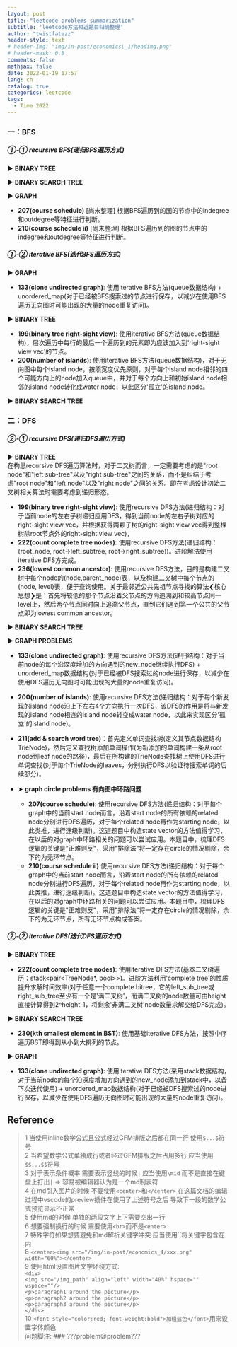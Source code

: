 ```yaml
---
layout: post
title: "leetcode problems summarization"
subtitle: 'leetcode方法相近题目归纳整理' 
author: "twistfatezz"
header-style: text
# header-img: "img/in-post/economics\_1/headimg.png"
# header-mask: 0.8
comments: false 
mathjax: false 
date: 2022-01-19 17:57
lang: ch 
catalog: true 
categories: leetcode 
tags:
  - Time 2022
---
```

### 一：BFS
##### ➀-➀ recursive BFS(递归BFS遍历方式)
▶︎ **BINARY TREE** <br>

▶︎ **BINARY SEARCH TREE**

▶︎ **GRAPH** 
- **207(course schedule)** [尚未整理] 根据BFS遍历到的图的节点中的indegree和outdegree等特征进行判断。
- **210(course schedule ii)** [尚未整理] 根据BFS遍历到的图的节点中的indegree和outdegree等特征进行判断。


##### ➀-➁ iterative BFS(迭代BFS遍历方式)
▶︎ **GRAPH** 
- **133(clone undirected graph)**: 使用iterative BFS方法(queue数据结构) + unordered_map(对于已经被BFS搜索过的节点进行保存，以减少在使用BFS遍历无向图时可能出现的大量的node重复访问)。

▶︎ **BINARY TREE** 
- **199(binary tree right-sight view)**: 使用iterative BFS方法(queue数据结构)，层次遍历中每行的最后一个遍历到的元素即为应该加入到'right-sight view vec'的节点。
- **200(number of islands)**: 使用iterative BFS方法(queue数据结构)，对于无向图中每个island node，按照宽度优先原则，对于每个island node相邻的四个可能方向上的node加入queue中，并对于每个方向上和初始island node相邻的island node转化成water node，以此区分'孤立'的island node。

▶︎ **BINARY SEARCH TREE** 




### 二：DFS
##### ➁-➀ recursive DFS(递归DFS遍历方式)
▶︎ **BINARY TREE** <br>
在构思recursive DFS遍历算法时，对于二叉树而言，一定需要考虑的是"root node"和"left sub-tree"以及"right sub-tree"之间的关系，而不是纠结于考虑"root node"和"left node"以及"right node"之间的关系。即在考虑设计初始二叉树相关算法时需要考虑到递归形态。
- **199(binary tree right-sight view)**: 使用recursive DFS方法(递归结构：对于当前node的左右子树递归应用DFS，得到当前node的左右子树对应的right-sight view vec，并根据获得两颗子树的right-sight view vec得到整棵树除root节点外的right-sight view vec)，
- **222(count complete tree nodes)**: 使用recursive DFS方法(递归结构：(root_node, root-\>left_subtree, root-\>right_subtree))。进阶解法使用iterative DFS方完成。
- **236(lowest common ancestor)**: 使用recursive DFS方法，目的是构建二叉树中每个node的(node,parent_node)表，以及构建二叉树中每个节点的(node, level)表，便于查询使用。关于最邻近公共先祖节点寻找的算法❮核心思想❯是：首先将较低的那个节点沿着父节点的方向追溯到和较高节点同一level上，然后两个节点同时向上追溯父节点，直到它们遇到第一个公共的父节点即为lowest common ancestor。

▶︎ **BINARY SEARCH TREE**


▶︎ **GRAPH PROBLEMS**
- **133(clone undirected graph)**: 使用recursive DFS方法(递归结构：对于当前node的每个沿深度增加的方向遇到的new_node继续执行DFS) + unordered_map数据结构(对于已经被DFS搜索过的node进行保存，以减少在使用DFS遍历无向图时可能出现的大量的node重复访问)。
- **200(number of islands)**: 使用recursive DFS方法(递归结构：对于每个新发现的island node沿上下左右4个方向执行一次DFS，该DFS的作用是将与新发现的island node相连的island node转变成water node，以此来实现区分'孤立'的island node)。

- **211(add & search word tree)**：首先定义单词查找树(定义其节点数据结构TrieNode)，然后定义查找树添加单词操作(为新添加的单词构建一条从root node到leaf node的路径)，最后在所构建的TrieNode查找树上使用DFS进行单词查找(对于每个TrieNode的leaves，分别执行DFS以验证待搜索单词的后续部分)。
- ➤ **graph circle problems 有向图中环路问题**
    - **207(course schedule)**: 使用recursive DFS方法(递归结构：对于每个graph中的当前start node而言，沿着start node的所有依赖的related node分别进行DFS遍历，对于每个related node再作为starting node，以此类推，进行逐级判断)。这道题目中构造state vector的方法值得学习，在以后的对graph中环路相关的问题可以尝试应用。本题目中，梳理DFS逻辑的关键是"正难则反"，采用"排除法"将一定存在circle的情况剔除，余下的为无环节点。
    - **210(course schedule ii)** 使用recursive DFS方法(递归结构：对于每个graph中的当前start node而言，沿着start node的所有依赖的related node分别进行DFS遍历，对于每个related node再作为starting node，以此类推，进行逐级判断)。这道题目中构造state vector的方法值得学习，在以后的对graph中环路相关的问题可以尝试应用。本题目中，梳理DFS逻辑的关键是"正难则反"，采用"排除法"将一定存在circle的情况剔除，余下的为无环节点，所有无环节点构成答案。

##### ➁-➁ iterative DFS(迭代DFS遍历方式)
▶︎ **BINARY TREE**
- **222(count complete tree nodes)**: 使用iterative DFS方法(基本二叉树遍历：stack\<pair\<TreeNode\*, bool\>\>)。进阶方法利用'complete tree'的性质提升求解时间效率(对于任意一个complete bitree，它的left_sub_tree或right_sub_tree至少有一个是'满二叉树'，而满二叉树的node数量可由height直接计算得到2^height-1，将剩余'非满二叉树'node数量求解交给DFS完成)。

▶︎ **BINARY SEARCH TREE** 
- **230(kth smallest element in BST)**: 使用基础iterative DFS方法，按照中序遍历BST即得到从小到大排列的节点。


▶︎ **GRAPH**
- **133(clone undirected graph)**: 使用iterative DFS方法(采用stack数据结构，对于当前node的每个沿深度增加方向遇到的new_node添加到stack中，以备下次迭代使用) + unordered_map数据结构(对于已经被DFS搜索过的node进行保存，以减少在使用DFS遍历无向图时可能出现的大量的node重复访问)。




## Reference

> 1 当使用inline数学公式且公式经过GFM排版之后都在同一行 使用`$...$`符号<br>
> 2 当希望数学公式单独成行或者经过GFM排版之后占用多行 应当使用`$$...$$`符号<br>
> 3 对于表示条件概率 需要表示竖线的时候`|` 应当使用`\mid` 而不是直接在键盘上打出`|` => 容易被编辑器认为是一个md制表符<br>
> 4 在md引入图片的时候 不要使用`<center>`和`</center>` 在这篇文档的编辑过程中vscode的preview插件在使用了上述符号之后 导致下一段的数学公式预览显示不正常<br>
> 5 使用md的时候 单独的两段文字上下需要空出一行<br>
> 6 想要强制换行的时候 需要使用`<br>`而不是`<enter>`<br>
> 7 特殊字符如果想要避免和md解析关键字冲突 应当使用\`\`将关键字包含在内 <br>
> 8 `<center><img src="/img/in-post/economics_4/xxx.png" width="60%"></center>` <br>
> 9 使用html设置图片文字环绕方式: <br>
    `<div>` <br>
        `<img src="/img_path" align="left" width="40%" hspace="" vspace=""/>` <br>
        `<p>paragraph1 around the picture</p>` <br>
        `<p>paragraph2 around the picture</p>` <br>
        `<p>paragraph3 around the picture</p>` <br>
    `</div>` <br>
> 10 `<font style="color:red; font-weight:bold">加粗蓝色</font>`用来设置字体颜色 <br>
> 问题脚注: ### ???problem😫problem???
